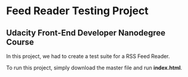 # Feed Reader Testing Project
## Udacity Front-End Developer Nanodegree Course

In this project, we had to create a test suite for a RSS Feed Reader.

To run this project, simply download the master file and run __index.html__.